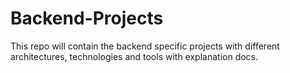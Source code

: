 # Backend-Projects
This repo will contain the backend specific projects with different architectures, technologies and tools with explanation docs.
